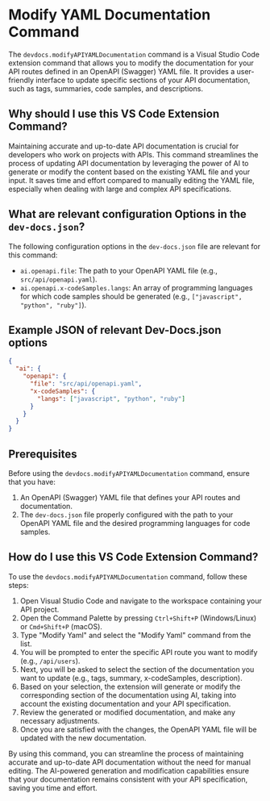 
  
  # **Modify YAML Documentation Command**

The `devdocs.modifyAPIYAMLDocumentation` command is a Visual Studio Code extension command that allows you to modify the documentation for your API routes defined in an OpenAPI (Swagger) YAML file. It provides a user-friendly interface to update specific sections of your API documentation, such as tags, summaries, code samples, and descriptions.

## Why should I use this VS Code Extension Command?

Maintaining accurate and up-to-date API documentation is crucial for developers who work on projects with APIs. This command streamlines the process of updating API documentation by leveraging the power of AI to generate or modify the content based on the existing YAML file and your input. It saves time and effort compared to manually editing the YAML file, especially when dealing with large and complex API specifications.

## What are relevant configuration Options in the `dev-docs.json`?

The following configuration options in the `dev-docs.json` file are relevant for this command:

- `ai.openapi.file`: The path to your OpenAPI YAML file (e.g., `src/api/openapi.yaml`).
- `ai.openapi.x-codeSamples.langs`: An array of programming languages for which code samples should be generated (e.g., `["javascript", "python", "ruby"]`).

## Example JSON of relevant Dev-Docs.json options

```json
{
  "ai": {
    "openapi": {
      "file": "src/api/openapi.yaml",
      "x-codeSamples": {
        "langs": ["javascript", "python", "ruby"]
      }
    }
  }
}
```

## Prerequisites

Before using the `devdocs.modifyAPIYAMLDocumentation` command, ensure that you have:

1. An OpenAPI (Swagger) YAML file that defines your API routes and documentation.
2. The `dev-docs.json` file properly configured with the path to your OpenAPI YAML file and the desired programming languages for code samples.

## How do I use this VS Code Extension Command?

To use the `devdocs.modifyAPIYAMLDocumentation` command, follow these steps:

1. Open Visual Studio Code and navigate to the workspace containing your API project.
2. Open the Command Palette by pressing `Ctrl+Shift+P` (Windows/Linux) or `Cmd+Shift+P` (macOS).
3. Type "Modify Yaml" and select the "Modify Yaml" command from the list.
4. You will be prompted to enter the specific API route you want to modify (e.g., `/api/users`).
5. Next, you will be asked to select the section of the documentation you want to update (e.g., tags, summary, x-codeSamples, description).
6. Based on your selection, the extension will generate or modify the corresponding section of the documentation using AI, taking into account the existing documentation and your API specification.
7. Review the generated or modified documentation, and make any necessary adjustments.
8. Once you are satisfied with the changes, the OpenAPI YAML file will be updated with the new documentation.

By using this command, you can streamline the process of maintaining accurate and up-to-date API documentation without the need for manual editing. The AI-powered generation and modification capabilities ensure that your documentation remains consistent with your API specification, saving you time and effort.
  
  